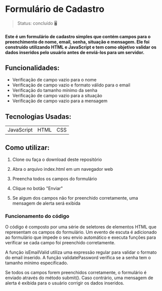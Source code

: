 <h1>Formulário de Cadastro</h1>

> Status: concluído  🖥️

#### Este é um formulário de cadastro simples que contém campos para o preenchimento de nome, email, senha, situação e mensagem. Ele foi construído utilizando HTML e JavaScript e tem como objetivo validar os dados inseridos pelo usuário antes de enviá-los para um servidor.

## Funcionalidades:

+ Verificação de campo vazio para o nome
+ Verificação de campo vazio e formato válido para o email
+ Verificação do tamanho mínimo da senha
+ Verificação de campo vazio para a situação
+ Verificação de campo vazio para a mensagem



## Tecnologias Usadas:

<table>
  <tr>
    <td>JavaScript</td>
    <td> HTML</td>
    <td>CSS</td>
  </tr>
 
</table>

## Como utilizar:

1) Clone ou faça o download deste repositório

2) Abra o arquivo index.html em um navegador web

3) Preencha todos os campos do formulário

4) Clique no botão "Enviar"

5) Se algum dos campos não for preenchido corretamente, uma mensagem de alerta será exibida

### Funcionamento do código

O código é composto por uma série de seletores de elementos HTML que representam os campos do formulário. Um evento de escuta é adicionado ao formulário que impede o seu envio automático e executa funções para verificar se cada campo foi preenchido corretamente.

A função isEmailValid utiliza uma expressão regular para validar o formato do email inserido. A função validatePassword verifica se a senha tem o tamanho mínimo especificado.

Se todos os campos forem preenchidos corretamente, o formulário é enviado através do método submit(). Caso contrário, uma mensagem de alerta é exibida para o usuário corrigir os dados inseridos.






